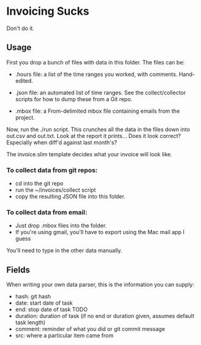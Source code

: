 # Invoicing Sucks

Don't do it.

## Usage

First you drop a bunch of files with data in this folder.  The files can be:

* .hours file: a list of the time ranges you worked, with comments.  Hand-edited.

* .json file: an automated list of time ranges.  See the collect/collector scripts for how to dump these from a Git repo.

* .mbox file: a From-delimited mbox file containing emails from the project.

Now, run the ./run script.  This crunches all the data in the files down
into out.csv and out.txt.  Look at the report it prints...  Does it look
correct?  Especially when diff'd against last month's?

The invoice.slim template decides what your invoice will look like.

### To collect data from git repos:

  - cd into the git repo
  - run the ~/invoices/collect script
  - copy the resulting JSON file into this folder.

### To collect data from email:
  - Just drop .mbox files into the folder.
  - If you're using gmail, you'll have to export using the Mac mail app I guess

You'll need to type in the other data manually.

## Fields

When writing your own data parser, this is the information you can supply:

* hash: git hash
* date: start date of task
* end: stop date of task  TODO
* duration: duration of task (if no end or duration given, assumes default task length)
* comment: reminder of what you did or git commit message
* src: where a particular item came from

